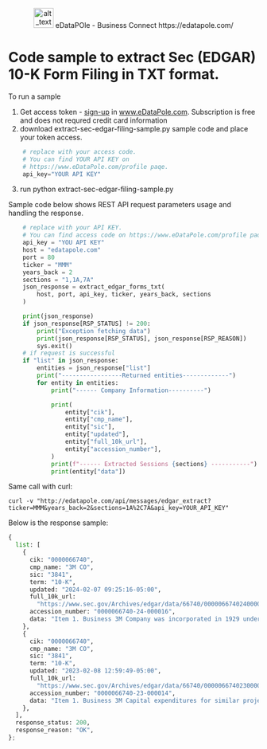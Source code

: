 
<p align="center">
    <img alt="alt_text" width="40px" src="favicon.ico" />  eDataPOle - Business Connect  https://edatapole.com/
</p>

# Code sample to extract Sec (EDGAR) 10-K Form Filing in TXT format.

To run a sample
1. Get access token - [sign-up](https://edatapole.com/profile) in www.eDataPole.com. Subscription is free and does not requred credit card information
2. download extract-sec-edgar-filing-sample.py sample code and place your token access. 

```python
    # replace with your access code.
    # You can find YOUR API KEY on 
    # https://www.eDataPole.com/profile paqe.
    api_key="YOUR API KEY"
```

3. run
   python extract-sec-edgar-filing-sample.py
 
Sample code below shows REST API  request parameters usage and handling the response.

```python
    # replace with your API KEY.
    # You can find access code on https://www.eDataPole.com/profile paqe.
    api_key = "YOU API KEY"
    host = "edatapole.com"
    port = 80
    ticker = "MMM"
    years_back = 2
    sections = "1,1A,7A"
    json_response = extract_edgar_forms_txt(
        host, port, api_key, ticker, years_back, sections
    )

    print(json_response)
    if json_response[RSP_STATUS] != 200:
        print("Exception fetching data")
        print(json_response[RSP_STATUS], json_response[RSP_REASON])
        sys.exit()
    # if request is successful
    if "list" in json_response:
        entities = json_response["list"]
        print("-----------------Returned entities-------------")
        for entity in entities:
            print("------ Company Information----------")

            print(
                entity["cik"],
                entity["cmp_name"],
                entity["sic"],
                entity["updated"],
                entity["full_10k_url"],
                entity["accession_number"],
            )
            print(f"------ Extracted Sessions {sections} -----------")
            print(entity["data"])
```
Same call with curl:
```curl
curl -v "http://edatapole.com/api/messages/edgar_extract?ticker=MMM&years_back=2&sections=1A%2C7A&api_key=YOUR_API_KEY"
```

Below is the response sample:

```python
{
  list: [
    {
      cik: "0000066740",
      cmp_name: "3M CO",
      sic: "3841",
      term: "10-K",
      updated: "2024-02-07 09:25:16-05:00",
      full_10k_url:
        "https://www.sec.gov/Archives/edgar/data/66740/000006674024000016/mmm-20231231.htm",
      accession_number: "0000066740-24-000016",
      data: "Item 1. Business 3M Company was incorporated in 1929 under the laws of the State of Delaware to continue operations begun in 1902. The Company s ticker symbol is MMM. As used herein, the term  3M  or  Company...",
    },
    {
      cik: "0000066740",
      cmp_name: "3M CO",
      sic: "3841",
      term: "10-K",
      updated: "2023-02-08 12:59:49-05:00",
      full_10k_url:
        "https://www.sec.gov/Archives/edgar/data/66740/000006674023000014/mmm-20221231.htm",
      accession_number: "0000066740-23-000014",
      data: "Item 1. Business 3M Capital expenditures for similar projects are presently expected to approach approximately $646 ...",
    },
  ],
  response_status: 200,
  response_reason: "OK",
};
```
